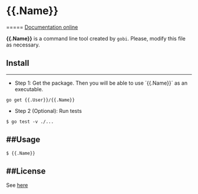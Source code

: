 # {{.Name}}
=====
[Documentation online](http://godoc.org/{{.User}}/{{.Name}})

**{{.Name}}** is a command line tool created by `gobi`. Please, modify this file as necessary.

## Install
----------

* Step 1: Get the package. Then you will be able to use ´{{.Name}}´ as an executable. 

```
go get {{.User}}/{{.Name}}
```

* Step 2 (Optional): Run tests

```
$ go test -v ./...
```

##Usage
-------
```
$ {{.Name}}
```

##License
---------
See [here](https://{{.User}}/{{.Name}}/blob/master/LICENSE)